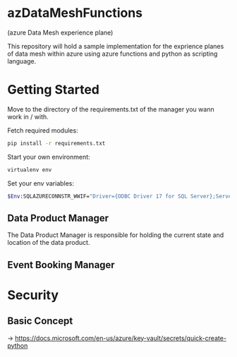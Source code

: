 # azDataMeshFunctions

(azure Data Mesh experience plane)

This repository will hold a sample implementation for the exprience planes of data mesh within azure using azure functions and python as scripting language.

# Getting Started

Move to the directory of the requirements.txt of the manager you wann work in / with.

Fetch required modules:

```bash
pip install -r requirements.txt
```

Start your own environment:

```bash
virtualenv env
```

Set your env variables:

```bash
$Env:SQLAZURECONNSTR_WWIF="Driver={ODBC Driver 17 for SQL Server};Server=tcp:{server}.database.windows.net,1433;Database={database};UID={username};Authentication=ActiveDirectoryInteractive;"
```


## Data Product Manager

The Data Product Manager is responsible for holding the current state and location of the data product.

## Event Booking Manager

# Security

## Basic Concept

-> https://docs.microsoft.com/en-us/azure/key-vault/secrets/quick-create-python

